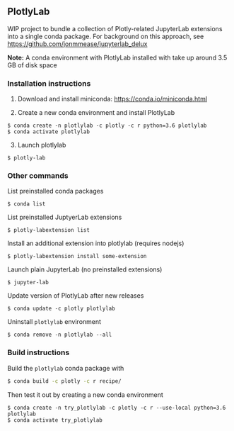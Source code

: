 ## PlotlyLab
WIP project to bundle a collection of Plotly-related JupyterLab extensions
into a single conda package.  For background on this approach,
see https://github.com/jonmmease/jupyterlab_delux

**Note:** A conda environment with PlotlyLab installed with take up around
3.5 GB of disk space

### Installation instructions

 1. Download and install miniconda: https://conda.io/miniconda.html
 
 2. Create a new conda environment and install PlotlyLab 

```
$ conda create -n plotlylab -c plotly -c r python=3.6 plotlylab
$ conda activate plotlylab
```

 3. Launch plotlylab
 
```
$ plotly-lab
```
 
### Other commands

List preinstalled conda packages
```
$ conda list
```

List preinstalled JuptyerLab extensions

```
$ plotly-labextension list
```
 
Install an additional extension into plotlylab (requires nodejs)
```
$ plotly-labextension install some-extension
```

Launch plain JupyterLab (no preinstalled extensions)
```
$ jupyter-lab
```

Update version of PlotlyLab after new releases

```
$ conda update -c plotly plotlylab
```
 
Uninstall `plotlylab` environment

```
$ conda remove -n plotlylab --all
```
 
### Build instructions
Build the `plotlylab` conda package with
```bash
$ conda build -c plotly -c r recipe/
```

Then test it out by creating a new conda environment

```
$ conda create -n try_plotlylab -c plotly -c r --use-local python=3.6 plotlylab
$ conda activate try_plotlylab
```
